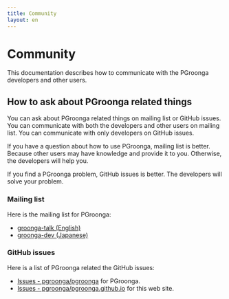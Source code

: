 ```yaml
---
title: Community
layout: en
---
```


# Community

This documentation describes how to communicate with the PGroonga developers and other users.

## How to ask about PGroonga related things

You can ask about PGroonga related things on mailing list or GitHub issues. You can communicate with both the developers and other users on mailing list. You can communicate with only developers on GitHub issues.

If you have a question about how to use PGroonga, mailing list is better. Because other users may have knowledge and provide it to you. Otherwise, the developers will help you.

If you find a PGroonga problem, GitHub issues is better. The developers will solve your problem.

### Mailing list

Here is the mailing list for PGroonga:

 * [groonga-talk (English)](https://lists.sourceforge.net/lists/listinfo/groonga-talk)
 * [groonga-dev (Japanese)](http://lists.osdn.me/mailman/listinfo/groonga-dev)

### GitHub issues

Here is a list of PGroonga related the GitHub issues:

 * [Issues - pgroonga/pgroonga](https://github.com/pgroonga/pgroonga/issues) for PGroonga.
 * [Issues - pgroonga/pgroonga.github.io](https://github.com/pgroonga/pgroonga.github.io/issues) for this web site.
